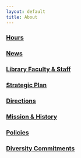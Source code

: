 ```yaml
---
layout: default
title: About
---
```

<div class="col-md-6">
<h3><a href="https://library.citytech.cuny.edu/about/hours/index.php">Hours</a></h3>
<h3><a href="https://openlab.citytech.cuny.edu/library">News</a></h3>
<h3><a href="https://library.citytech.cuny.edu/about/faculty/directory.php">Library Faculty &amp; Staff</a></h3>
<h3><a href="https://library.citytech.cuny.edu/strategicPlan.php">Strategic Plan</a></h3>
</div>
<div class="col-md-6"><h3><a href="https://library.citytech.cuny.edu/about/directions.php">Directions</a></h3>
<h3><a href="https://library.citytech.cuny.edu/about/mission/index.php">Mission &amp; History</a></h3>
<h3><a href="https://library.citytech.cuny.edu/about/policies/index.php">Policies</a></h3>
<h3><a href="https://library.citytech.cuny.edu/about/antioppression/index.php">Diversity Commitments</a></h3>
</div>
